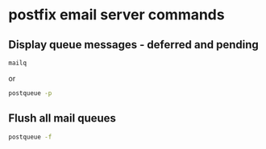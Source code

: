 # postfix email server commands

## Display queue messages - deferred and pending
```sh
mailq
```
or
```sh
postqueue -p
```

## Flush all mail queues
```sh
postqueue -f
```
